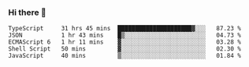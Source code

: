 ### Hi there 👋

<!--START_SECTION:waka-->
```text
TypeScript     31 hrs 45 mins  █████████████████████▓░░░   87.23 % 
JSON           1 hr 43 mins    █▒░░░░░░░░░░░░░░░░░░░░░░░   04.73 % 
ECMAScript 6   1 hr 11 mins    ▓░░░░░░░░░░░░░░░░░░░░░░░░   03.28 % 
Shell Script   50 mins         ▓░░░░░░░░░░░░░░░░░░░░░░░░   02.30 % 
JavaScript     40 mins         ▒░░░░░░░░░░░░░░░░░░░░░░░░   01.84 % 
```
<!--END_SECTION:waka-->

<!--
**arlenxuzj/arlenxuzj** is a ✨ _special_ ✨ repository because its `README.md` (this file) appears on your GitHub profile.

Here are some ideas to get you started:

- 🔭 I’m currently working on ...
- 🌱 I’m currently learning ...
- 👯 I’m looking to collaborate on ...
- 🤔 I’m looking for help with ...
- 💬 Ask me about ...
- 📫 How to reach me: ...
- 😄 Pronouns: ...
- ⚡ Fun fact: ...
-->
